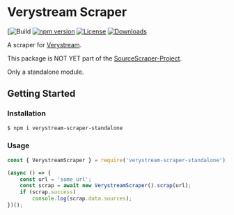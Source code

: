 # Verystream Scraper

[![Build](https://travis-ci.org/MatejTuray/verystream-scraper-standalone.svg?branch=master)
[![npm version](https://badge.fury.io/js/verystream-scraper-standalone.svg)](https://www.npmjs.com/package/verystream-scraper-standalone)
[![License](https://img.shields.io/github/license/mashape/apistatus.svg)](https://opensource.org/licenses/MIT)
[![Downloads](https://img.shields.io/npm/dt/verystream-scraper-standalone.svg)](https://npmjs.org/package/verystream-scraper-standalone)

A scraper for [Verystream](https://verystream.com/).

This package is NOT YET part of the [SourceScraper-Project](https://github.com/OpenByteDev/SourceScraper).

Only a standalone module.


## Getting Started
### Installation
```bash
$ npm i verystream-scraper-standalone
```


### Usage

```js
const { VerystreamScraper } = require('verystream-scraper-standalone');

(async () => {
    const url = 'some url';
    const scrap = await new VerystreamScraper().scrap(url);
    if (scrap.success)
        console.log(scrap.data.sources);
})();
```


